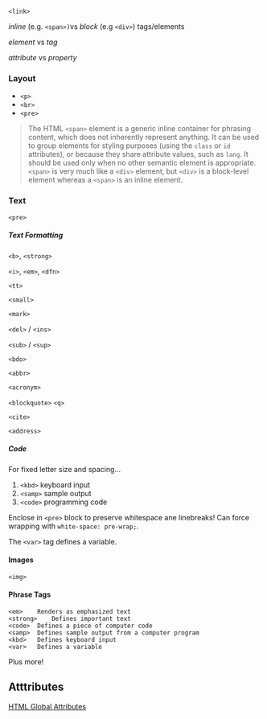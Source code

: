 
`<link>`


_inline_ (e.g. `<span>)`vs _block_ (e.g `<div>`) tags/elements


_element_ vs _tag_

_attribute_ vs _property_


### Layout


- `<p>`
- `<br>`
- `<pre>`


> The HTML `<span>` element is a generic inline container for phrasing content, which does not inherently represent anything. It can be used to group elements for styling purposes (using the `class` or `id` attributes), or because they share attribute values, such as `lang`. It should be used only when no other semantic element is appropriate. `<span>` is very much like a `<div>` element, but `<div>` is a block-level element whereas a `<span>` is an inline element.


### Text

`<pre>`

##### Text Formatting

`<b>`, `<strong>`

`<i>`, `<em>`, `<dfn>`



`<tt>`


`<small>`

`<mark>`


`<del>` / `<ins>`

`<sub>` / `<sup>`

`<bdo>`

`<abbr>`

`<acronym>`

`<blockquote>` `<q>`

`<cite>`

`<address>`





##### Code

For fixed letter size and spacing...

1. `<kbd>` keyboard input
2. `<samp>` sample output
3. `<code>` programming code

Enclose in `<pre>` block to preserve whitespace ane linebreaks! Can force wrapping with `white-space: pre-wrap;`.

The `<var>` tag defines a variable.


#### Images

`<img>`


#### Phrase Tags


```
<em>	Renders as emphasized text
<strong>	Defines important text
<code>	Defines a piece of computer code
<samp>	Defines sample output from a computer program
<kbd>	Defines keyboard input
<var>	Defines a variable
```

Plus more!



Atttributes
-----------

[HTML Global Attributes](http://www.w3schools.com/tags/ref_standardattributes.asp)
